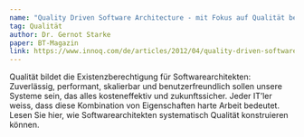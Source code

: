 ```yaml
---
name: "Quality Driven Software Architecture - mit Fokus auf Qualität bessere Software schaffen"
tag: Qualität
author: Dr. Gernot Starke
paper: BT-Magazin
link: https://www.innoq.com/de/articles/2012/04/quality-driven-software-architecture/
---
```

Qualität bildet die Existenzberechtigung für Softwarearchitekten: Zuverlässig, performant, 
skalierbar und benutzerfreundlich sollen unsere Systeme sein, das alles kosteneffektiv und zukunftssicher. 
Jeder IT’ler weiss, dass diese Kombination von Eigenschaften harte Arbeit bedeutet. Lesen Sie hier, 
wie Softwarearchitekten systematisch Qualität konstruieren können.